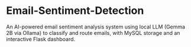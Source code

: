 # Email-Sentiment-Detection
An AI-powered email sentiment analysis system using local LLM (Gemma 2B via Ollama) to classify and route emails, with MySQL storage and an interactive Flask dashboard.
